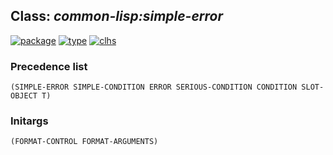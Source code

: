## Class: ***common-lisp:simple-error***
[![package](https://img.shields.io/badge/Package-COMMON--LISP-5f9ea0.svg?style=social&colorA=999999)](../) [![type](https://img.shields.io/badge/Type-Class-5f9ea0.svg?style=social&colorA=999999)](../#class) [![clhs](https://img.shields.io/badge/CLHS-SIMPLE--ERROR-5f9ea0.svg?style=social&colorA=999999)](http://www.lispworks.com/documentation/HyperSpec/Body/e_smp_er.htm) 
### Precedence list
```
(SIMPLE-ERROR SIMPLE-CONDITION ERROR SERIOUS-CONDITION CONDITION SLOT-OBJECT T)
```
### Initargs
```
(FORMAT-CONTROL FORMAT-ARGUMENTS)
```
